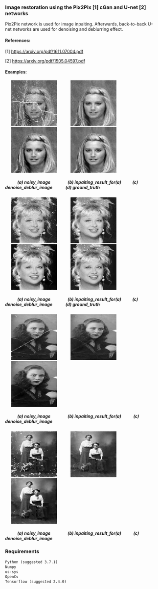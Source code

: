 ### Image restoration using the Pix2Pix [1] cGan and U-net [2] networks 

Pix2Pix network is used for image inpaiting.
Afterwards, back-to-back U-net networks are used for denoising and deblurring effect. 

#### References:

[1] https://arxiv.org/pdf/1611.07004.pdf

[2] https://arxiv.org/pdf/1505.04597.pdf


#### Examples:


<p float="left">
<img   src="images/noisy_140790.jpg"  hspace="20" width="150" >  
<img   src="images/gan_noisy_140790.jpg"  hspace="20" width="150">   
<img   src="images/denoising_deblurring_140790.jpg"  hspace="20" width="150" >  
<img   src="images/clean_140790.jpg"  hspace="20"  width="150">   
</p>

##### &nbsp;&nbsp;&nbsp;&nbsp;&nbsp;&nbsp;&nbsp;&nbsp;&nbsp;&nbsp;&nbsp; (a) noisy_image &nbsp;&nbsp;&nbsp;&nbsp;&nbsp;&nbsp;&nbsp;&nbsp;&nbsp;&nbsp;&nbsp;&nbsp;&nbsp;&nbsp;&nbsp; (b) inpaiting_result_for(a) &nbsp;&nbsp;&nbsp;&nbsp;&nbsp;&nbsp;&nbsp;&nbsp;&nbsp; (c) denoise_deblur_image &nbsp;&nbsp;&nbsp;&nbsp;&nbsp;&nbsp;&nbsp;&nbsp;&nbsp;&nbsp;&nbsp; (d) ground_truth
<p float="left">
<img   src="images/noisy_140776.jpg"  hspace="20" width="150" >  
<img   src="images/gan_noisy_140776.jpg"  hspace="20" width="150">   
<img   src="images/denoising_deblurring_140776.jpg"  hspace="20" width="150" >  
<img   src="images/clean_140776.jpg"  hspace="20"  width="150">   
</p>

##### &nbsp;&nbsp;&nbsp;&nbsp;&nbsp;&nbsp;&nbsp;&nbsp;&nbsp;&nbsp;&nbsp; (a) noisy_image &nbsp;&nbsp;&nbsp;&nbsp;&nbsp;&nbsp;&nbsp;&nbsp;&nbsp;&nbsp;&nbsp;&nbsp;&nbsp;&nbsp;&nbsp; (b) inpaiting_result_for(a) &nbsp;&nbsp;&nbsp;&nbsp;&nbsp;&nbsp;&nbsp;&nbsp;&nbsp; (c) denoise_deblur_image &nbsp;&nbsp;&nbsp;&nbsp;&nbsp;&nbsp;&nbsp;&nbsp;&nbsp;&nbsp;&nbsp; (d) ground_truth

<p float="left">
<img   src="images/image_gray_10.jpg"  hspace="20" width="150" >  
<img   src="images/gan_noisy_10.jpg"  hspace="20" width="150">   
<img   src="images/denoising_deblurring_10.jpg"  hspace="20" width="150" >  

</p>

##### &nbsp;&nbsp;&nbsp;&nbsp;&nbsp;&nbsp;&nbsp;&nbsp;&nbsp;&nbsp;&nbsp; (a) noisy_image &nbsp;&nbsp;&nbsp;&nbsp;&nbsp;&nbsp;&nbsp;&nbsp;&nbsp;&nbsp;&nbsp;&nbsp;&nbsp;&nbsp;&nbsp; (b) inpaiting_result_for(a) &nbsp;&nbsp;&nbsp;&nbsp;&nbsp;&nbsp;&nbsp;&nbsp;&nbsp;&nbsp; (c) denoise_deblur_image 


<p float="left">
<img   src="images/image_gray_16.jpg"  hspace="20" width="150" >  
<img   src="images/gan_noisy_16.jpg"  hspace="20" width="150">   
<img   src="images/denoising_deblurring_16.jpg"  hspace="20" width="150" >  
 
</p>

##### &nbsp;&nbsp;&nbsp;&nbsp;&nbsp;&nbsp;&nbsp;&nbsp;&nbsp;&nbsp;&nbsp; (a) noisy_image &nbsp;&nbsp;&nbsp;&nbsp;&nbsp;&nbsp;&nbsp;&nbsp;&nbsp;&nbsp;&nbsp;&nbsp;&nbsp;&nbsp;&nbsp; (b) inpaiting_result_for(a) &nbsp;&nbsp;&nbsp;&nbsp;&nbsp;&nbsp;&nbsp;&nbsp;&nbsp;&nbsp; (c) denoise_deblur_image



### Requirements 
```
Python (suggested 3.7.1)  
Numpy   
os-sys  
OpenCv  
Tensorflow (suggested 2.4.0)  
